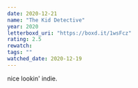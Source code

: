 ```yaml
---
date: 2020-12-21
name: "The Kid Detective"
year: 2020
letterboxd_uri: "https://boxd.it/1wsFcz"
rating: 2.5
rewatch: 
tags: ""
watched_date: 2020-12-19
---
```


nice lookin' indie.
